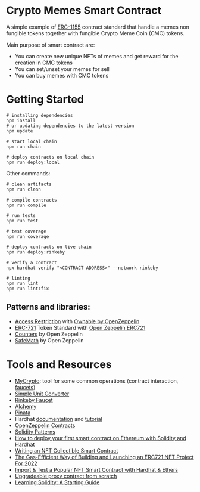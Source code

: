 # Crypto Memes Smart Contract

A simple example of [ERC-1155](https://eips.ethereum.org/EIPS/eip-721) contract standard that handle a memes non fungible tokens together with fungible Crypto Meme Coin (CMC) tokens.

Main purpose of smart contract are:
- You can create new unique NFTs of memes and get reward for the creation in CMC tokens
- You can set/unset your memes for sell
- You can buy memes with CMC tokens
# Getting Started

```shell
# installing dependencies
npm install
# or updating dependencies to the latest version
npm update

# start local chain
npm run chain

# deploy contracts on local chain
npm run deploy:local

```

Other commands:
```shell
# clean artifacts
npm run clean

# compile contracts
npm run compile

# run tests
npm run test

# test coverage
npm run coverage

# deploy contracts on live chain
npm run deploy:rinkeby

# verify a contract
npx hardhat verify "<CONTRACT ADDRESS>" --network rinkeby

# linting
npm run lint
npm run lint:fix
```

## Patterns and libraries:
- [Access Restriction](https://fravoll.github.io/solidity-patterns/access_restriction.html) with [Ownable by OpenZeppelin](https://github.com/OpenZeppelin/openzeppelin-contracts/blob/master/contracts/access/Ownable.sol)
- [ERC-721](https://eips.ethereum.org/EIPS/eip-721) Token Standard with [Open Zeppelin ERC721](https://github.com/OpenZeppelin/openzeppelin-contracts/blob/master/contracts/token/ERC721/ERC721.sol)
- [Counters](https://github.com/OpenZeppelin/openzeppelin-contracts/blob/master/contracts/utils/Counters.sol) by Open Zeppelin
- [SafeMath](https://github.com/OpenZeppelin/openzeppelin-contracts/blob/master/contracts/utils/math/SafeMath.sol) by Open Zeppelin

# Tools and Resources
- [MyCrypto](https://app.mycrypto.com/): tool for some common operations (contract interaction, [faucets](https://app.mycrypto.com/faucet))
- [Simple Unit Converter](https://eth-converter.com/)
- [Rinkeby Faucet](https://faucets.chain.link/rinkeby)
- [Alchemy](https://www.alchemy.com/)
- [Pinata](https://www.pinata.cloud/)
- Hardhat [documentation](https://hardhat.org/getting-started) and [tutorial](https://hardhat.org/tutorial/)
- [OpenZeppelin Contracts](https://docs.openzeppelin.com/contracts)
- [Solidity Patterns](https://fravoll.github.io/solidity-patterns/)
- [How to deploy your first smart contract on Ethereum with Solidity and Hardhat](https://stermi.medium.com/how-to-deploy-your-first-smart-contract-on-ethereum-with-solidity-and-hardhat-22f21d31096e)
- [Writing an NFT Collectible Smart Contract](https://dev.to/rounakbanik/writing-an-nft-collectible-smart-contract-2nh8)
- [The Gas-Efficient Way of Building and Launching an ERC721 NFT Project For 2022](https://nftchance.medium.com/the-gas-efficient-way-of-building-and-launching-an-erc721-nft-project-for-2022-b3b1dac5f2e1)
- [Import & Test a Popular NFT Smart Contract with Hardhat & Ethers](https://dev.to/jacobedawson/import-test-a-popular-nft-smart-contract-with-hardhat-ethers-12i5)
- [Upgradeable proxy contract from scratch](https://medium.com/coinmonks/upgradeable-proxy-contract-from-scratch-3e5f7ad0b741)
- [Learning Solidity: A Starting Guide](https://blog.cryptostars.is/learning-solidity-a-starting-guide-fd9babac9806)
